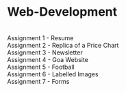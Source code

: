 # Web-Development
<br>
Assignment 1 - Resume 
<br>
Assignment 2 - Replica of a Price Chart 
<br>
Assignment 3 - Newsletter
<br>
Assignment 4 - Goa Website
<br>
Assignment 5 - Football 
<br>
Assignment 6 - Labelled Images
<br>
Assignment 7 - Forms
<br>
